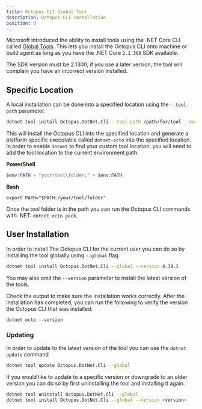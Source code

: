 ```yaml
---
title: Octopus CLI Global Tool
description: Octopus CLI installation
position: 0
---
```


Microsoft introduced the ability to install tools using the .NET Core CLI called [Global Tools](https://docs.microsoft.com/en-us/dotnet/core/tools/global-tools). This lets you install the Octopus CLI onto machine or build agent as long as you have the .NET Core `2.1.300` SDK available.

The SDK version must be 2.1300, if you use a later version, the tool will complain you have an incorrect version installed.

## Specific Location
A local installation can be done into a specified location using the `--tool-path` parameter.

```bash
dotnet tool install Octopus.DotNet.Cli --tool-path /path/for/tool --version <version>
```
This will install the Octopus CLI into the specified location and generate a platform specific executable called `dotnet-octo` into the specified location. In order to enable `dotnet` to find your custom tool location, you will need to add the tool location to the current environment path.

**PowerShell**

```powershell
$env:PATH = "your\tool\folder;" + $env:PATH
```

**Bash**
```
export PATH="$PATH:/your/tool/folder"
```

Once the tool folder is in the path you can run the Octopus CLI commands with .NET: `dotnet octo pack`.

## User Installation

In order to install The Octopus CLI for the current user you can do so by installing the tool globally using
`--global` flag.

```bash
dotnet tool install Octopus.DotNet.Cli --global --version 4.39.1
```
You may also omit the `--version` parameter to install the latest version of the tools.

Check the output to make sure the installation works correctly. After the installation has completed, you can run the following to verify the version the Octopus CLI that was installed:

```
dotnet octo --version
```

### Updating
In order to update to the latest version of the tool you can use the `dotnet update` command

```bash
dotnet tool update Octopus.DotNet.Cli --global
```

If you would like to update to a specific version or downgrade to an older version you can do
so by first uninstalling the tool and installing it again.

```bash
dotnet tool uninstall Octopus.DotNet.Cli --global
dotnet tool install Octopus.DotNet.Cli --global --version <version>
```
